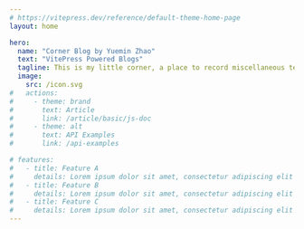 ```yaml
---
# https://vitepress.dev/reference/default-theme-home-page
layout: home

hero:
  name: "Corner Blog by Yuemin Zhao"
  text: "VitePress Powered Blogs"
  tagline: This is my little corner, a place to record miscellaneous technical summaries and share my personal experiences from work.
  image:
    src: /icon.svg
#   actions:
#     - theme: brand
#       text: Article
#       link: /article/basic/js-doc
#     - theme: alt
#       text: API Examples
#       link: /api-examples

# features:
#   - title: Feature A
#     details: Lorem ipsum dolor sit amet, consectetur adipiscing elit
#   - title: Feature B
#     details: Lorem ipsum dolor sit amet, consectetur adipiscing elit
#   - title: Feature C
#     details: Lorem ipsum dolor sit amet, consectetur adipiscing elit
---
```


